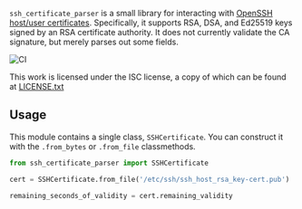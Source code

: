 `ssh_certificate_parser` is a small library for interacting with [OpenSSH host/user certificates](https://cvsweb.openbsd.org/cgi-bin/cvsweb/~checkout~/src/usr.bin/ssh/PROTOCOL.certkeys?rev=1.15&content-type=text/plain). Specifically, it supports RSA, DSA, and Ed25519 keys signed by an RSA certificate authority. It does not currently validate the CA signature, but merely parses out some fields.

![CI](https://github.com/EasyPost/ssh_certificate_parser/workflows/CI/badge.svg)

This work is licensed under the ISC license, a copy of which can be found at [LICENSE.txt](LICENSE.txt)

## Usage

This module contains a single class, `SSHCertificate`. You can construct it with the `.from_bytes` or `.from_file` classmethods.

```python
from ssh_certificate_parser import SSHCertificate

cert = SSHCertificate.from_file('/etc/ssh/ssh_host_rsa_key-cert.pub')

remaining_seconds_of_validity = cert.remaining_validity
```
